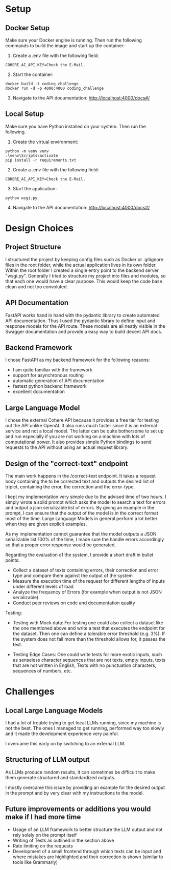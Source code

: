 # Setup

## Docker Setup

Make sure your Docker engine is running. Then run the following commands to build the image and start up the container:

1. Create a .env file with the following field:

```
COHERE_AI_API_KEY=Check the E-Mail.
```

2. Start the container:

```
docker build -t coding_challenge .
docker run -d -p 4000:4000 coding_challenge
```

3. Navigate to the API documentation: [http://localhost:4000/docs#/](hhttp://localhost:4000/docs#/)

## Local Setup

Make sure you have Python installed on your system. Then run the following.

1. Create the virtual environment:

```
python -m venv venv
.\venv\Scripts\activate
pip install -r requirements.txt
```

2. Create a .env file with the following field:

```
COHERE_AI_API_KEY=Check the E-Mail.
```

3. Start the application:

```
python wsgi.py
```

4. Navigate to the API documentation: [http://localhost:4000/docs#/](hhttp://localhost:4000/docs#/)

# Design Choices

## Project Structure

I structured the project by keeping config files such as Docker or .gitignore files in the root folder, while the actual application lives in its own folder. Within the root folder I created a single entry point to the backend server "wsgi.py". Generally I tried to structure my project into files and modules, so that each one would have a clear purpose. This would keep the code base clean and not too convoluted.

## API Documentation

FastAPI works hand in hand with the pydantic library to create automated API documentation. Thus I used the pydantic library to define input and response models for the API route. These models are all neatly visible in the Swagger documentation and provide a easy way to build decent API docs.

## Backend Framework

I chose FastAPI as my backend framework for the following reasons:

- I am quite familiar with the framework
- support for asynchronous routing
- automatic generation of API documentation
- fastest python backend framework
- excellent documentation

## Large Language Model

I chose the external Cohere API because it provides a free tier for testing out the API unlike OpenAI. It also runs much faster since it is an external service and not a local model. The latter can be quite bothersome to set up and run especially if you are not working on a machine with lots of computational power.
It also provides simple Python bindings to send requests to the API without using an actual request library.

## Design of the "correct-text" endpoint

The main work happens in the /correct-text endpoint. It takes a request body containing the to be corrected text and outputs the desired list of triplet, containing the error, the correction and the error-type.

I kept my implementation very simple due to the advised time of two hours. I simply wrote a solid prompt which asks the model to search a text for errors and output a json serializable list of errors. By giving an example in the prompt, I can ensure that the output of the model is in the correct format most of the time.
Large Language Models in general perform a lot better when they are given explicit examples.

As my implementation cannot guarantee that the model outputs a JSON serializable list 100% of the time, I made sure the handle errors accordingly so that a proper error response would be generated.

Regarding the evaluation of the system, I provide a short draft in bullet points:

- Collect a dataset of texts containing errors, their correction and error type and compare them against the output of the system
- Measure the execution time of the request for different lengths of inputs under different levels of load
- Analyze the frequency of Errors (for example when output is not JSON serializable)
- Conduct peer reviews on code and documentation quality

Testing:

- Testing with Mock data: For testing one could also collect a dataset like the one mentioned above and write a test that executes the endpoint for the dataset. Then one can define a tolerable error threshold (e.g. 3%). If the system does not fail more than the threshold allows for, it passes the test.

- Testing Edge Cases: One could write tests for more exotic inputs, such as senseless character sequences that are not texts, empty inputs, texts that are not written in English, Texts with no punctuation characters, sequences of numbers, etc.

# Challenges

## Local Large Language Models

I had a lot of trouble trying to get local LLMs running, since my machine is not the best. The ones I managed to get running, performed way too slowly and it made the development experience very painful.

I overcame this early on by switching to an external LLM.

## Structuring of LLM output

As LLMs produce random results, it can sometimes be difficult to make them generate structured and standardized outputs.

I mostly overcame this issue by providing an example for the desired output in the prompt and by very clear with my instructions to the model.

## Future improvements or additions you would make if I had more time

- Usage of an LLM framework to better structure the LLM output and not rely solely on the prompt itself
- Writing of Tests as outlined in the section above
- Rate limiting on the requests
- Development of a small frontend through which texts can be input and where mistakes are highlighted and their correction is shown (similar to tools like Grammarly)
